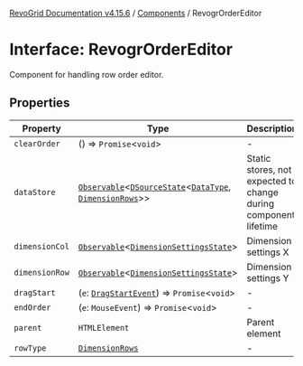 [RevoGrid Documentation v4.15.6](README.md) / [Components](Namespace.Components.md) / RevogrOrderEditor

# Interface: RevogrOrderEditor

Component for handling row order editor.

## Properties

| Property | Type | Description | Defined in |
| ------ | ------ | ------ | ------ |
| `clearOrder` | () => `Promise`\<`void`\> | - | [src/components.d.ts:553](https://github.com/revolist/revogrid/blob/8ab186c1ae2faee97d25784acff6dbf4187524f8/src/components.d.ts#L553) |
| `dataStore` | [`Observable`](TypeAlias.Observable.md)\<[`DSourceState`](TypeAlias.DSourceState.md)\<[`DataType`](TypeAlias.DataType.md), [`DimensionRows`](TypeAlias.DimensionRows.md)\>\> | Static stores, not expected to change during component lifetime | [src/components.d.ts:557](https://github.com/revolist/revogrid/blob/8ab186c1ae2faee97d25784acff6dbf4187524f8/src/components.d.ts#L557) |
| `dimensionCol` | [`Observable`](TypeAlias.Observable.md)\<[`DimensionSettingsState`](Interface.DimensionSettingsState.md)\> | Dimension settings X | [src/components.d.ts:561](https://github.com/revolist/revogrid/blob/8ab186c1ae2faee97d25784acff6dbf4187524f8/src/components.d.ts#L561) |
| `dimensionRow` | [`Observable`](TypeAlias.Observable.md)\<[`DimensionSettingsState`](Interface.DimensionSettingsState.md)\> | Dimension settings Y | [src/components.d.ts:565](https://github.com/revolist/revogrid/blob/8ab186c1ae2faee97d25784acff6dbf4187524f8/src/components.d.ts#L565) |
| `dragStart` | (`e`: [`DragStartEvent`](Interface.DragStartEvent.md)) => `Promise`\<`void`\> | - | [src/components.d.ts:566](https://github.com/revolist/revogrid/blob/8ab186c1ae2faee97d25784acff6dbf4187524f8/src/components.d.ts#L566) |
| `endOrder` | (`e`: `MouseEvent`) => `Promise`\<`void`\> | - | [src/components.d.ts:567](https://github.com/revolist/revogrid/blob/8ab186c1ae2faee97d25784acff6dbf4187524f8/src/components.d.ts#L567) |
| `parent` | `HTMLElement` | Parent element | [src/components.d.ts:571](https://github.com/revolist/revogrid/blob/8ab186c1ae2faee97d25784acff6dbf4187524f8/src/components.d.ts#L571) |
| `rowType` | [`DimensionRows`](TypeAlias.DimensionRows.md) | - | [src/components.d.ts:572](https://github.com/revolist/revogrid/blob/8ab186c1ae2faee97d25784acff6dbf4187524f8/src/components.d.ts#L572) |
